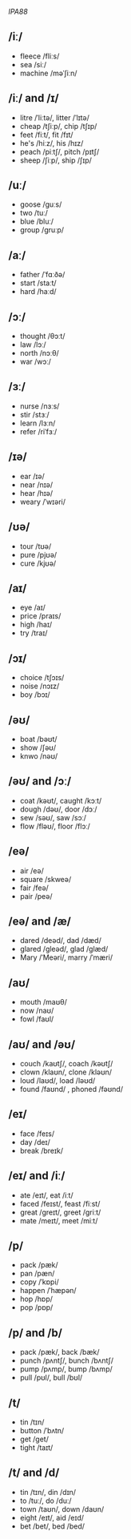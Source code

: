 *IPA88*

## /iː/

- fleece /fliːs/
- sea /siː/
- machine /məˈʃiːn/

## /iː/ and /ɪ/

- litre /ˈliːtə/, litter /ˈlɪtə/
- cheap /tʃiːp/, chip /tʃɪp/
- feet /fiːt/, fit /fɪt/
- he's /hiːz/, his /hɪz/
- peach /piːtʃ/, pitch /pɪtʃ/
- sheep /ʃiːp/, ship /ʃɪp/

## /uː/

- goose /ɡuːs/
- two /tuː/
- blue /bluː/
- group /gruːp/

## /aː/
- father /ˈfɑːðə/
- start /staːt/
- hard /haːd/

## /ɔː/

- thought /θɔːt/
- law /lɔː/
- north /nɔːθ/
- war /wɔː/

## /ɜː/

- nurse /nɜːs/
- stir /stɜː/
- learn /lɜːn/
- refer /riˈfɜː/

## /ɪə/

- ear /ɪə/
- near /nɪə/
- hear /hɪə/
- weary /ˈwɪəri/

## /ʊə/

- tour /tʊə/
- pure /pjʊə/
- cure /kjʊə/

## /aɪ/

- eye /aɪ/
- price /praɪs/
- high /haɪ/
- try /traɪ/

## /ɔɪ/

- choice /tʃɔɪs/
- noise /nɔɪz/
- boy /bɔɪ/

## /əʊ/

- boat /bəʊt/
- show /ʃəʊ/
- knwo /nəʊ/

## /əʊ/ and /ɔː/

- coat /kəʊt/, caught /kɔːt/
- dough /dəʊ/, door /dɔː/
- sew /səʊ/, saw /sɔː/
- flow /fləʊ/, floor /flɔː/

## /eə/

- air /eə/
- square /skweə/
- fair /feə/
- pair /peə/

## /eə/ and /æ/

- dared /deəd/, dad /dæd/
- glared /gleəd/, glad /glæd/
- Mary /ˈMeəri/, marry /ˈmæri/

## /aʊ/

- mouth /maʊθ/
- now /naʊ/
- fowl /faʊl/

## /aʊ/ and /əʊ/

- couch /kaʊtʃ/, coach /kəʊtʃ/
- clown /klaʊn/, clone /kləʊn/
- loud /laʊd/, load /ləʊd/
- found /faʊnd/ , phoned /fəʊnd/

## /eɪ/

- face /feɪs/
- day /deɪ/
- break /breɪk/

## /eɪ/ and /iː/

- ate /eɪt/, eat /iːt/
- faced /feɪst/, feast /fiːst/
- great /greɪt/, greet /griːt/
- mate /meɪt/, meet /miːt/

## /p/

- pack /pæk/
- pan /pæn/
- copy /ˈkɒpi/
- happen /ˈhæpən/
- hop /hɒp/
- pop /pɒp/

## /p/ and /b/

- pack /pæk/, back /bæk/
- punch /pʌntʃ/, bunch /bʌntʃ/
- pump /pʌmp/, bump /bʌmp/
- pull /pʊl/, bull /bʊl/

## /t/

- tin /tɪn/
- button /ˈbʌtn/
- get /get/
- tight /taɪt/

## /t/ and /d/

- tin /tɪn/, din /dɪn/
- to /tuː/, do /duː/
- town /taʊn/, down /daʊn/
- eight /eɪt/, aid /eɪd/
- bet /bet/, bed /bed/
